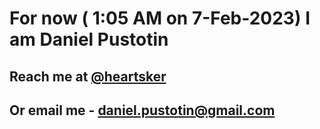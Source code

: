 # For now ( 1:05 AM on  7-Feb-2023) I am Daniel Pustotin
## Reach me at [@heartsker](https://t.me/heartsker)
## Or email me - daniel.pustotin@gmail.com
